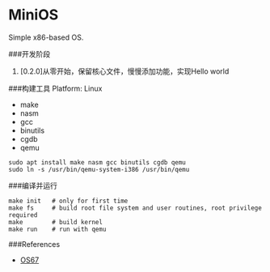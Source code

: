 MiniOS
===============================
Simple x86-based OS.


###开发阶段

1. [0.2.0]从零开始，保留核心文件，慢慢添加功能，实现Hello world


###构建工具
Platform: Linux
* make
* nasm
* gcc
* binutils
* cgdb
* qemu

```shell
sudo apt install make nasm gcc binutils cgdb qemu
sudo ln -s /usr/bin/qemu-system-i386 /usr/bin/qemu
```

###编译并运行
```shell
make init   # only for first time
make fs     # build root file system and user routines, root privilege required
make        # build kernel
make run    # run with qemu
```


###References
* [OS67](https://github.com/SilverRainZ/OS67)
